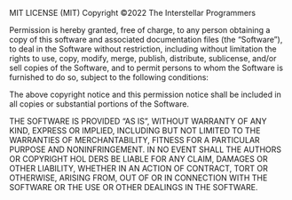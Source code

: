 MIT LICENSE (MIT)
Copyright ©2022 The Interstellar Programmers

Permission is hereby granted, free of charge, to any person obtaining a copy of this software and 
associated documentation files (the “Software”), to deal in the Software without restriction, 
including without limitation the rights to use, copy, modify, merge, publish, distribute, sublicense, 
and/or sell copies of the Software, and to permit persons to whom the Software is furnished to do so, subject to the following conditions:

The above copyright notice and this permission notice shall be included in all copies or substantial portions of the Software.

THE SOFTWARE IS PROVIDED “AS IS”, WITHOUT WARRANTY OF ANY KIND, EXPRESS OR IMPLIED, 
INCLUDING BUT NOT LIMITED TO THE WARRANTIES OF MERCHANTABILITY, FITNESS FOR A PARTICULAR PURPOSE AND NONINFRINGEMENT.
 IN NO EVENT SHALL THE AUTHORS OR COPYRIGHT HOL DERS BE LIABLE FOR ANY CLAIM, DAMAGES OR OTHER LIABILITY, WHETHER IN AN ACTION OF CONTRACT, 
 TORT OR OTHERWISE, ARISING FROM, OUT OF OR IN CONNECTION WITH THE SOFTWARE OR THE USE OR OTHER DEALINGS IN THE SOFTWARE.